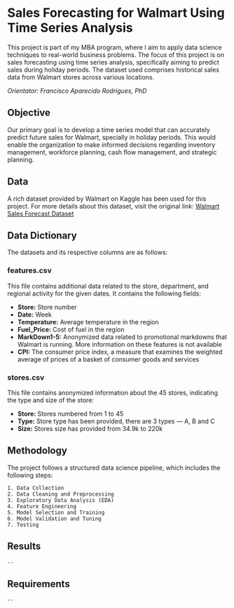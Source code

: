 # Sales Forecasting for Walmart Using Time Series Analysis

This project is part of my MBA program, where I aim to apply data science techniques to real-world business problems. The focus of this project is on sales forecasting using time series analysis, specifically aiming to predict sales during holiday periods. The dataset used comprises historical sales data from Walmart stores across various locations.

*Orientator: Francisco Aparecido Rodrigues, PhD*

## Objective
Our primary goal is to develop a time series model that can accurately predict future sales for Walmart, specially in holiday periods. This would enable the organization to make informed decisions regarding inventory management, workforce planning, cash flow management, and strategic planning.

## Data
A rich dataset provided by Walmart on Kaggle has been used for this project. For more details about this dataset, visit the original link: [Walmart Sales Forecast Dataset](https://www.kaggle.com/datasets/aslanahmedov/walmart-sales-forecast)

## Data Dictionary
The datasets and its respective columns are as follows:

### features.csv
This file contains additional data related to the store, department, and regional activity for the given dates. It contains the following fields:
- **Store:** Store number
- **Date:** Week
- **Temperature:** Average temperature in the region
- **Fuel_Price:** Cost of fuel in the region
- **MarkDown1-5:** Anonymized data related to promotional markdowns that Walmart is running. More information on these features is not available
- **CPI:** The consumer price index, a measure that examines the weighted average of prices of a basket of consumer goods and services

### stores.csv
This file contains anonymized information about the 45 stores, indicating the type and size of the store:
- **Store:** Stores numbered from 1 to 45
- **Type:** Store type has been provided, there are 3 types — A, B and C
- **Size:** Stores size has provided from 34.9k to 220k

## Methodology
The project follows a structured data science pipeline, which includes the following steps:

    1. Data Collection
    2. Data Cleaning and Preprocessing
    3. Exploratory Data Analysis (EDA)
    4. Feature Engineering
    5. Model Selection and Training
    6. Model Validation and Tuning
    7. Testing

## Results
    --

## Requirements
    --
